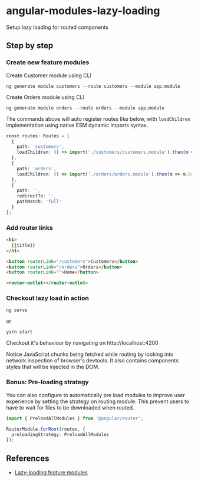 # angular-modules-lazy-loading

Setup lazy loading for routed components

## Step by step

### Create new feature modules

Create Customer module using CLI

```
ng generate module customers --route customers --module app.module
```

Create Orders module using CLI

```
ng generate module orders --route orders --module app.module
```

The commands above will auto register routes like below, with `loadChildren` implementation using native ESM dynamic imports syntax.

```ts
const routes: Routes = [
  {
    path: 'customers',
    loadChildren: () => import('./customers/customers.module').then(m => m.CustomersModule)
  },
  {
    path: 'orders',
    loadChildren: () => import('./orders/orders.module').then(m => m.OrdersModule)
  },
  {
    path: '',
    redirectTo: '',
    pathMatch: 'full'
  }
];
```

### Add router links

```html
<h1>
  {{title}}
</h1>

<button routerLink="/customers">Customers</button>
<button routerLink="/orders">Orders</button>
<button routerLink="">Home</button>

<router-outlet></router-outlet>
```

### Checkout lazy load in action

```
ng serve
```

or 

```
yarn start
```

Checkout it's behaviour by navigating on http://localhost:4200

Notice JavaScript chunks being fetched while routing by looking into network inspection of browser's devtools. It also contains components styles that will be injected in the DOM.

### Bonus: Pre-loading strategy

You can also configure to automatically pre load modules to improve user experience by setting the strategy on routing module. This prevent users to have to wait for files to be downloaded when routed.

```ts
import { PreloadAllModules } from '@angular/router';

RouterModule.forRoot(routes, {
  preloadingStrategy: PreloadAllModules
});
```

## References

- [Lazy-loading feature modules](https://angular.io/guide/lazy-loading-ngmodules)
